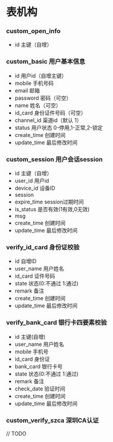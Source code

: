 # 表机构

### custom_open_info
- id 主键（自增）


### custom_basic 用户基本信息
- id 用户id（自增主键）
- mobile 手机号码
- email 邮箱
- password 密码（可空）
- name 姓名（可空）
- id_card 身份证件号码（可空）
- channel_id 渠道id（默认 1）
- status 用户状态 0-停用,1-正常,2-锁定
- create_time 创建时间
- update_time 最后修改时间

### custom_session 用户会话session
- id 主键（自增）
- user_id 用户id
- device_id 设备ID
- session
- expire_time session过期时间
- is_status 是否有效(1有效,0无效)
- msg
- create_time 创建时间
- update_time 最后修改时间


### verify_id_card 身份证校验
- id 自增ID
- user_name 用户姓名
- id_card 证件号码
- state 状态(0:不通过 1:通过)
- remark 备注
- create_time 创建时间
- update_time 最后修改时间

### verify_bank_card 银行卡四要素校验
- id 主键(自增)
- user_name 用户姓名
- mobile 手机号
- id_card  身份证
- bank_card 银行卡号
- state  状态(0:不通过 1:通过)
- remark 备注
- check_date 验证时间
- create_time 创建时间
- update_time 最后修改时间

### custom_verify_szca 深圳CA认证
// TODO
